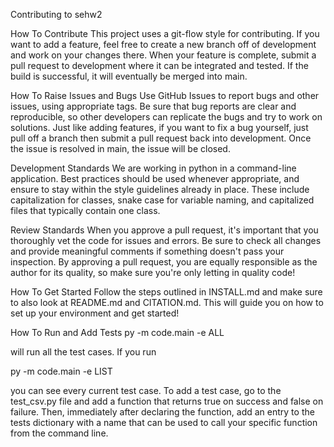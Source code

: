 Contributing to sehw2

How To Contribute
This project uses a git-flow style for contributing. If you want to add a feature, feel free to create a new branch off of development and work on your changes there. When your feature is complete, submit a pull request to development where it can be integrated and tested. If the build is successful, it will eventually be merged into main.

How To Raise Issues and Bugs
Use GitHub Issues to report bugs and other issues, using appropriate tags. Be sure that bug reports are clear and reproducible, so other developers can replicate the bugs and try to work on solutions. Just like adding features, if you want to fix a bug yourself, just pull off a branch then submit a pull request back into development. Once the issue is resolved in main, the issue will be closed.

Development Standards
We are working in python in a command-line application. Best practices should be used whenever appropriate, and ensure to stay within the style guidelines already in place. These include capitalization for classes, snake case for variable naming, and capitalized files that typically contain one class.

Review Standards
When you approve a pull request, it's important that you thoroughly vet the code for issues and errors. Be sure to check all changes and provide meaningful comments if something doesn't pass your inspection. By approving a pull request, you are equally responsible as the author for its quality, so make sure you're only letting in quality code!

How To Get Started
Follow the steps outlined in INSTALL.md and make sure to also look at README.md and CITATION.md. This will guide you on how to set up your environment and get started!

How To Run and Add Tests
py -m code.main -e ALL

will run all the test cases. If you run

py -m code.main -e LIST

you can see every current test case. To add a test case, go to the test_csv.py file and add a function that returns true on success and false on failure. Then, immediately after declaring the function, add an entry to the tests dictionary with a name that can be used to call your specific function from the command line.
